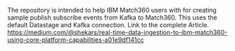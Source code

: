 The repository is intended to help IBM Match360 users with  for creating sample publish subscribe
events from Kafka to Match360. This uses the default Datastage and Kafka connection.
Link to the complete Article. https://medium.com/@shekars/real-time-data-ingestion-to-ibm-match360-using-core-platform-capabilities-a01e9df141cc
